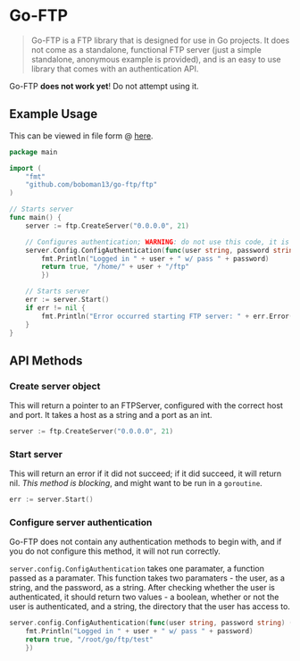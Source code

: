 # Go-FTP

> Go-FTP is a FTP library that is designed for use in Go projects. It does not come as a standalone, functional FTP server (just a simple standalone, anonymous example is provided), and is an easy to use library that comes with an authentication API.

Go-FTP **does not work yet**! Do not attempt using it.

## Example Usage
This can be viewed in file form @ [here](https://github.com/boboman13/go-ftp/blob/master/example/main.go).
```go
package main

import (
	"fmt"
	"github.com/boboman13/go-ftp/ftp"
)

// Starts server
func main() {
	server := ftp.CreateServer("0.0.0.0", 21)

	// Configures authentication; WARNING: do not use this code, it is insecure
	server.Config.ConfigAuthentication(func(user string, password string) (authenticated bool, dir string) {
		fmt.Println("Logged in " + user + " w/ pass " + password)
		return true, "/home/" + user + "/ftp"
		})

	// Starts server
	err := server.Start()
	if err != nil {
		fmt.Println("Error occurred starting FTP server: " + err.Error())
	}
}
```

## API Methods
### Create server object
This will return a pointer to an FTPServer, configured with the correct host and port. It takes a host as a string and a port as an int.
```go
server := ftp.CreateServer("0.0.0.0", 21)
```
### Start server
This will return an error if it did not succeed; if it did succeed, it will return nil. *This method is blocking*, and might want to be run in a `goroutine`.
```go
err := server.Start()
```
### Configure server authentication
Go-FTP does not contain any authentication methods to begin with, and if you do not configure this method, it will not run correctly.

`server.config.ConfigAuthentication` takes one paramater, a function passed as a paramater. This function takes two paramaters - the user, as a string, and the password, as a string. After checking whether the user is authenticated, it should return two values - a boolean, whether or not the user is authenticated, and a string, the directory that the user has access to.
```go
server.config.ConfigAuthentication(func(user string, password string) (authenticated bool, dir string) {
	fmt.Println("Logged in " + user + " w/ pass " + password)
	return true, "/root/go/ftp/test"
	})
```